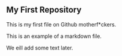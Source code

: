 ## My First Repository 


This is my first file on Github motherf*ckers. 

This is an example of a markdown file. 

We eill add some text later.
